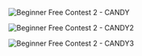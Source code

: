 ![Beginner Free Contest 2 - CANDY](https://github.com/VanHoang110802/Competitive_Programming/assets/108053955/448dd2c1-895c-447f-9cd5-68270baea0d0)

![Beginner Free Contest 2 - CANDY2](https://github.com/VanHoang110802/Competitive_Programming/assets/108053955/607d4c3a-2989-42a0-8b6e-bb980093290b)

![Beginner Free Contest 2 - CANDY3](https://github.com/VanHoang110802/Competitive_Programming/assets/108053955/684b303c-c34f-49d3-8afa-ee4f8c0613c7)
